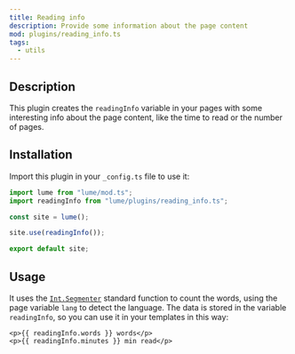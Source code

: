 ```yaml
---
title: Reading info
description: Provide some information about the page content
mod: plugins/reading_info.ts
tags:
  - utils
---
```


## Description

This plugin creates the `readingInfo` variable in your pages with some
interesting info about the page content, like the time to read or the number of
pages.

## Installation

Import this plugin in your `_config.ts` file to use it:

```js
import lume from "lume/mod.ts";
import readingInfo from "lume/plugins/reading_info.ts";

const site = lume();

site.use(readingInfo());

export default site;
```

## Usage

It uses the
[`Int.Segmenter`](https://developer.mozilla.org/docs/Web/JavaScript/Reference/Global_Objects/Intl/Segmenter)
standard function to count the words, using the page variable `lang` to detect
the language. The data is stored in the variable `readingInfo`, so you can use
it in your templates in this way:

```vento
<p>{{ readingInfo.words }} words</p>
<p>{{ readingInfo.minutes }} min read</p>
```
